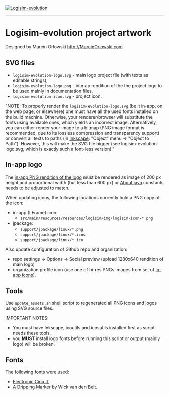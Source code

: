 [![Logisim-evolution](logisim-evolution-logo.png)](https://github.com/logisim-evolution/logisim-evolution)

---

# Logisim-evolution project artwork #

Designed by Marcin Orlowski <http://MarcinOrlowski.com>

## SVG files ##

* `logisim-evolution-logo.svg` - main logo project file (with texts as editable strings),
* `logisim-evolution-logo.png` - bitmap rendition of the the project logo to be used mainly in documentation files,
* `logisim-evolution-icon.svg` - project icon.

"NOTE: To properly render the `logisim-evolution-logo.svg` (be it in-app, on the web page, or elsewhere)
one must have all the used fonts installed on the build machine. Otherwise, your renderer/browser will substitute
the fonts using available ones, which yields an incorrect image. Alternatively, you can either render
your image to a bitmap (PNG image format is recommended, due to its lossless compression and transparency support)
or convert all texts to paths (in [Inkscape](https://inkscape.org/): "Object" menu -> "Object to Path").
However, this will make the SVG file bigger (see logisim-evolution-logo.svg, which is exactly such
a font-less version)."

## In-app logo ##

The [in-app PNG rendition of the logo](../src/main/resources/resources/logisim/img/logisim-evolution-logo.png)
must be rendered as image of 200 px height and proportional width (but less than 600 px) or
[About.java](../src/main/java/com/cburch/logisim/gui/start/About.java) constants needs to be adjusted to match.

When updating icons, the following locations currently hold a PNG copy of the icon:

* in-app (LFrame) icon:
  * `src/main/resources/resources/logisim/img/logisim-icon-*.png`
* jpackage:
  * `support/jpackage/linux/*.png`
  * `support/jpackage/linux/*.icns`
  * `support/jpackage/linux/*.ico`

Also update configuration of Github repo and organization:

* repo settings -> Options -> Social preview (upload 1280x640 rendition of main logo)
* organization profile icon (use one of hi-res PNGs images from set of [in-app icons](..src/main/resources/resources/logisim/img/)).

## Tools ##

Use `update_assets.sh` shell script to regenerated all PNG icons and logos using SVG source files.

IMPORTANT NOTES:

* You must have Inkscape, icoutils and icnsutils installed first as script needs these tools.
* you **MUST** install logo fonts before running this script or output (mainly logo) will be broken.

## Fonts ##

The following fonts were used:

* [Electronic Circuit](https://textfonts.net/electronic-circuit-font.html),
* [A Dripping Marker](https://www.1001freefonts.com/a-dripping-marker.font) by Wick van den Belt.
